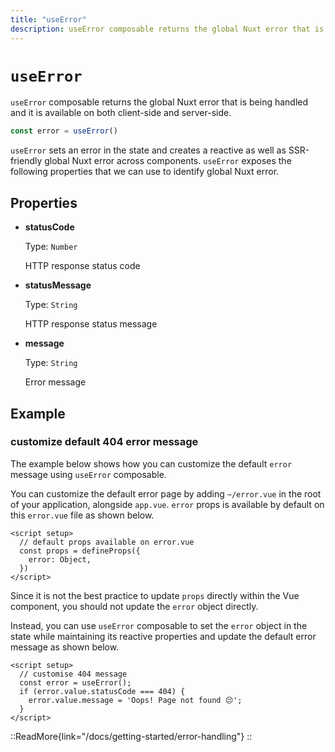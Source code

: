 ```yaml
---
title: "useError"
description: useError composable returns the global Nuxt error that is being handled.
---
```


# `useError`

`useError` composable returns the global Nuxt error that is being handled and it is available on both client-side and server-side.

```ts
const error = useError()
```

`useError` sets an error in the state and creates a reactive as well as SSR-friendly global Nuxt error across components. `useError` exposes the following properties that we can use to identify global Nuxt error.

## Properties

- **statusCode**

  Type: `Number`

  HTTP response status code

- **statusMessage**

  Type: `String`

  HTTP response status message

- **message**

  Type: `String`

  Error message

## Example

### customize default 404 error message

The example below shows how you can customize the default `error` message using `useError` composable.

You can customize the default error page by adding `~/error.vue` in the root of your application, alongside `app.vue`. `error` props is available by default on this `error.vue` file as shown below.

```vue [/error.vue]
<script setup>
  // default props available on error.vue
  const props = defineProps({
    error: Object,
  })
</script>
```

Since it is not the best practice to update `props` directly within the Vue component, you should not update the `error` object directly.

Instead, you can use `useError` composable to set the `error` object in the state while maintaining its reactive properties and update the default error message as shown below.

```vue [/error.vue]
<script setup>
  // customise 404 message
  const error = useError();
  if (error.value.statusCode === 404) {
    error.value.message = 'Oops! Page not found 😔';
  }
</script>
```

::ReadMore{link="/docs/getting-started/error-handling"}
::
